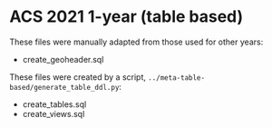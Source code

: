 ACS 2021 1-year (table based)
=============================

These files were manually adapted from those used for other years:
* create_geoheader.sql

These files were created by a script, `../meta-table-based/generate_table_ddl.py`:
* create_tables.sql
* create_views.sql
